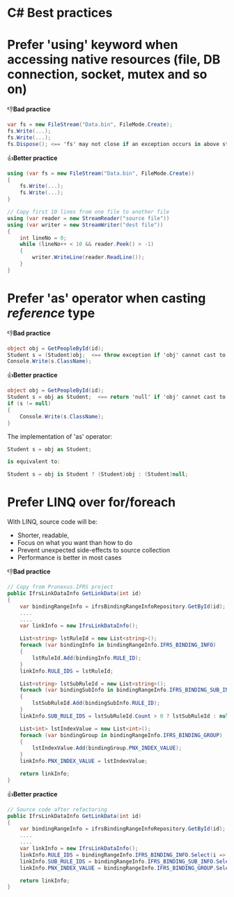 # C# Best practices

# Prefer 'using' keyword when accessing native resources (file, DB connection, socket, mutex and so on)

:-1:__Bad practice__
```C#
var fs = new FileStream("Data.bin", FileMode.Create);
fs.Write(...);
fs.Write(...);
fs.Dispose(); <== 'fs' may not close if an exception occurs in above statements.
```
:+1:__Better practice__
```C#
using (var fs = new FileStream("Data.bin", FileMode.Create))
{
    fs.Write(...);
    fs.Write(...);
}

// Copy first 10 lines from one file to another file
using (var reader = new StreamReader("source file"))
using (var writer = new StreamWriter("dest file"))
{
    int lineNo = 0;
    while (lineNo++ < 10 && reader.Peek() > -1)
    {
        writer.WriteLine(reader.ReadLine());
    }
}
```

# Prefer 'as' operator when casting *reference* type

:-1:__Bad practice__
```C#
object obj = GetPeopleById(id);
Student s = (Student)obj;  <== throw exception if 'obj' cannot cast to Student type.
Console.Write(s.ClassName);
```
:+1:__Better practice__
```C#
object obj = GetPeopleById(id);
Student s = obj as Student;  <== return 'null' if 'obj' cannot cast to Student type.
if (s != null)
{
    Console.Write(s.ClassName);
}
```

The implementation of 'as' operator:
```C#
Student s = obj as Student;

is equivalent to:

Student s = obj is Student ? (Student)obj : (Student)null;
```

# Prefer LINQ over for/foreach
With LINQ, source code will be:
- Shorter, readable, 
- Focus on what you want than how to do
- Prevent unexpected side-effects to source collection
- Performance is better in most cases

:-1:__Bad practice__
```C#
// Copy from Pronexus.IFRS project
public IfrsLinkDataInfo GetLinkData(int id)
{
    var bindingRangeInfo = ifrsBindingRangeInfoRepository.GetById(id);
    ....
    ....
    var linkInfo = new IfrsLinkDataInfo();

    List<string> lstRuleId = new List<string>();
    foreach (var bindingInfo in bindingRangeInfo.IFRS_BINDING_INFO)
    {
        lstRuleId.Add(bindingInfo.RULE_ID);
    }
    linkInfo.RULE_IDS = lstRuleId;

    List<string> lstSubRuleId = new List<string>();
    foreach (var bindingSubInfo in bindingRangeInfo.IFRS_BINDING_SUB_INFO)
    {
        lstSubRuleId.Add(bindingSubInfo.RULE_ID);
    }
    linkInfo.SUB_RULE_IDS = lstSubRuleId.Count > 0 ? lstSubRuleId : null;  <== This statement is different from 2 similar ones.

    List<int> lstIndexValue = new List<int>();
    foreach (var bindingGroup in bindingRangeInfo.IFRS_BINDING_GROUP)
    {
        lstIndexValue.Add(bindingGroup.PNX_INDEX_VALUE);
    }
    linkInfo.PNX_INDEX_VALUE = lstIndexValue;

    return linkInfo;
}

```
:+1:__Better practice__

```C#
// Source code after refactoring
public IfrsLinkDataInfo GetLinkData(int id)
{
    var bindingRangeInfo = ifrsBindingRangeInfoRepository.GetById(id);
    ....
    ....
    var linkInfo = new IfrsLinkDataInfo();
    linkInfo.RULE_IDS = bindingRangeInfo.IFRS_BINDING_INFO.Select(i => i.RULE_ID).ToList();
    linkInfo.SUB_RULE_IDS = bindingRangeInfo.IFRS_BINDING_SUB_INFO.Select(i => i.RULE_ID).ToList();
    linkInfo.PNX_INDEX_VALUE = bindingRangeInfo.IFRS_BINDING_GROUP.Select(i => i.PNX_INDEX_VALUE).ToList();

    return linkInfo;
}

```




